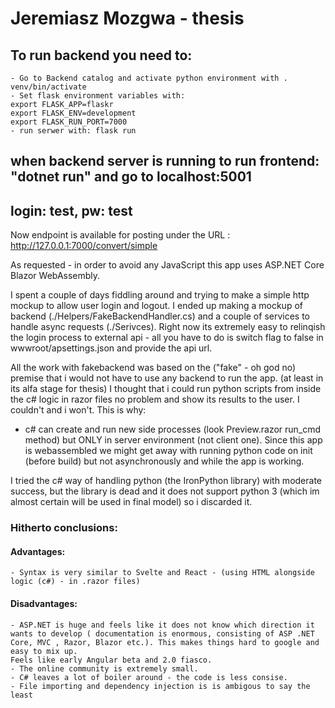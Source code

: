 # Jeremiasz Mozgwa - thesis

## To run backend you need to:
    - Go to Backend catalog and activate python environment with . venv/bin/activate
    - Set flask environment variables with:
    export FLASK_APP=flaskr
    export FLASK_ENV=development
    export FLASK_RUN_PORT=7000
    - run serwer with: flask run
## when backend server is running to run frontend: "dotnet run" and go to localhost:5001
## login: test, pw: test



Now endpoint is available for posting under the URL : http://127.0.0.1:7000/convert/simple

As requested - in order to avoid any JavaScript this app uses ASP.NET Core Blazor WebAssembly.

I spent a couple of days fiddling around and trying to make a simple http mockup to allow user login and logout.
I ended up making a mockup of backend (./Helpers/FakeBackendHandler.cs) and a couple of services to handle async requests (./Serivces).
Right now its extremely easy to relinqish the login process to external api - all you have to do is switch flag to false in wwwroot/apsettings.json and provide the api url.

All the work with fakebackend was based on the ("fake" - oh god no) premise that i would not have to use any backend to run the app. (at least in its alfa stage for thesis) I thought that i could run python scripts from inside the c# logic in razor files no problem and show its results to the user. I couldn't and i won't. This is why:

- c# can create and run new side processes (look Preview.razor run_cmd method) but ONLY in server environment (not client one). Since this app is webassembled we might get away with running python code on init (before build) but not asynchronously and while the app is working.

I tried the c# way of handling python (the IronPython library) with moderate success, but the library is dead and it does not support python 3 (which im almost certain will be used in final model) so i discarded it.

### Hitherto conclusions:

#### Advantages:  
    - Syntax is very similar to Svelte and React - (using HTML alongside logic (c#) - in .razor files)

#### Disadvantages: 
    - ASP.NET is huge and feels like it does not know which direction it wants to develop ( documentation is enormous, consisting of ASP .NET Core, MVC , Razor, Blazor etc.). This makes things hard to google and easy to mix up.
    Feels like early Angular beta and 2.0 fiasco.
    - The online community is extremely small.
    - C# leaves a lot of boiler around - the code is less consise.
    - File importing and dependency injection is is ambigous to say the least

